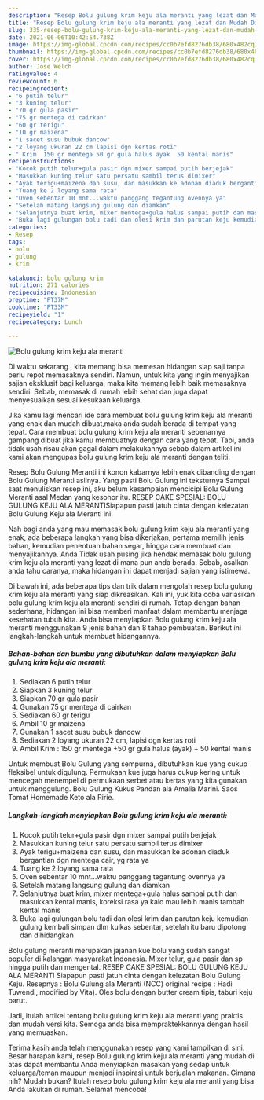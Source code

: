 ```yaml
---
description: "Resep Bolu gulung krim keju ala meranti yang lezat dan Mudah Dibuat"
title: "Resep Bolu gulung krim keju ala meranti yang lezat dan Mudah Dibuat"
slug: 335-resep-bolu-gulung-krim-keju-ala-meranti-yang-lezat-dan-mudah-dibuat
date: 2021-06-06T10:42:54.738Z
image: https://img-global.cpcdn.com/recipes/cc0b7efd8276db38/680x482cq70/bolu-gulung-krim-keju-ala-meranti-foto-resep-utama.jpg
thumbnail: https://img-global.cpcdn.com/recipes/cc0b7efd8276db38/680x482cq70/bolu-gulung-krim-keju-ala-meranti-foto-resep-utama.jpg
cover: https://img-global.cpcdn.com/recipes/cc0b7efd8276db38/680x482cq70/bolu-gulung-krim-keju-ala-meranti-foto-resep-utama.jpg
author: Jose Welch
ratingvalue: 4
reviewcount: 6
recipeingredient:
- "6 putih telur"
- "3 kuning telur"
- "70 gr gula pasir"
- "75 gr mentega di cairkan"
- "60 gr terigu"
- "10 gr maizena"
- "1 sacet susu bubuk dancow"
- "2 loyang ukuran 22 cm lapisi dgn kertas roti"
- " Krim  150 gr mentega 50 gr gula halus ayak  50 kental manis"
recipeinstructions:
- "Kocok putih telur+gula pasir dgn mixer sampai putih berjejak"
- "Masukkan kuning telur satu persatu sambil terus dimixer"
- "Ayak terigu+maizena dan susu, dan masukkan ke adonan diaduk bergantian dgn mentega cair, yg rata ya"
- "Tuang ke 2 loyang sama rata"
- "Oven sebentar 10 mnt...waktu panggang tegantung ovennya ya"
- "Setelah matang langsung gulung dan diamkan"
- "Selanjutnya buat krim, mixer mentega+gula halus sampai putih dan masukkan kental manis, koreksi rasa ya kalo mau lebih manis tambah kental manis"
- "Buka lagi gulungan bolu tadi dan olesi krim dan parutan keju kemudian gulung kembali simpan dlm kulkas sebentar, setelah itu baru dipotong dan dihidangkan"
categories:
- Resep
tags:
- bolu
- gulung
- krim

katakunci: bolu gulung krim 
nutrition: 271 calories
recipecuisine: Indonesian
preptime: "PT37M"
cooktime: "PT33M"
recipeyield: "1"
recipecategory: Lunch

---
```



![Bolu gulung krim keju ala meranti](https://img-global.cpcdn.com/recipes/cc0b7efd8276db38/680x482cq70/bolu-gulung-krim-keju-ala-meranti-foto-resep-utama.jpg)

Di waktu  sekarang , kita memang bisa memesan hidangan siap saji tanpa perlu repot memasaknya sendiri. Namun, untuk kita yang ingin menyajikan sajian eksklusif bagi keluarga, maka kita memang lebih baik memasaknya sendiri. Sebab, memasak di rumah lebih sehat dan juga dapat menyesuaikan sesuai kesukaan keluarga.

Jika kamu lagi mencari ide cara membuat bolu gulung krim keju ala meranti yang enak dan mudah dibuat,maka anda sudah berada di tempat yang tepat. Cara membuat bolu gulung krim keju ala meranti  sebenarnya gampang dibuat jika kamu membuatnya dengan cara yang tepat. Tapi, anda tidak usah risau akan gagal dalam melakukannya 
sebab dalam artikel ini kami akan mengupas bolu gulung krim keju ala meranti dengan teliti.  

Resep Bolu Gulung Meranti ini konon kabarnya lebih enak dibanding dengan Bolu Gulung Meranti aslinya. Yang pasti Bolu Gulung ini teksturnya Sampai saat menuliskan resep ini, aku belum kesampaian mencicipi Bolu Gulung Meranti asal Medan yang kesohor itu. RESEP CAKE SPESIAL: BOLU GULUNG KEJU ALA MERANTISiapapun pasti jatuh cinta dengan kelezatan Bolu Gulung Keju ala Meranti ini.

Nah bagi anda yang mau memasak bolu gulung krim keju ala meranti yang enak, ada beberapa langkah yang bisa dikerjakan, pertama memilih jenis bahan, kemudian penentuan bahan segar, hingga cara membuat dan menyajikannya. Anda Tidak usah pusing jika hendak memasak bolu gulung krim keju ala meranti yang lezat di mana pun anda berada. Sebab, asalkan anda  tahu caranya, maka hidangan ini dapat menjadi sajian yang istimewa.

Di bawah ini, ada beberapa tips dan trik dalam mengolah resep bolu gulung krim keju ala meranti yang siap dikreasikan. Kali ini, yuk kita coba variasikan bolu gulung krim keju ala meranti sendiri di rumah. Tetap dengan bahan sederhana, hidangan ini bisa memberi manfaat dalam membantu menjaga kesehatan tubuh kita. Anda bisa menyiapkan Bolu gulung krim keju ala meranti menggunakan 9 jenis bahan dan 8 tahap pembuatan. Berikut ini langkah-langkah untuk membuat hidangannya.

<!--inarticleads1-->

##### Bahan-bahan dan bumbu yang dibutuhkan dalam menyiapkan Bolu gulung krim keju ala meranti:

1. Sediakan 6 putih telur
1. Siapkan 3 kuning telur
1. Siapkan 70 gr gula pasir
1. Gunakan 75 gr mentega di cairkan
1. Sediakan 60 gr terigu
1. Ambil 10 gr maizena
1. Gunakan 1 sacet susu bubuk dancow
1. Sediakan 2 loyang ukuran 22 cm, lapisi dgn kertas roti
1. Ambil  Krim : 150 gr mentega +50 gr gula halus (ayak) + 50 kental manis


Untuk membuat Bolu Gulung yang sempurna, dibutuhkan kue yang cukup fleksibel untuk digulung. Permukaan kue juga harus cukup kering untuk mencegah menempel di permukaan serbet atau kertas yang kita gunakan untuk menggulung. Bolu Gulung Kukus Pandan ala Amalia Marini. Saos Tomat Homemade Keto ala Ririe. 

<!--inarticleads2-->

##### Langkah-langkah menyiapkan Bolu gulung krim keju ala meranti:

1. Kocok putih telur+gula pasir dgn mixer sampai putih berjejak
1. Masukkan kuning telur satu persatu sambil terus dimixer
1. Ayak terigu+maizena dan susu, dan masukkan ke adonan diaduk bergantian dgn mentega cair, yg rata ya
1. Tuang ke 2 loyang sama rata
1. Oven sebentar 10 mnt...waktu panggang tegantung ovennya ya
1. Setelah matang langsung gulung dan diamkan
1. Selanjutnya buat krim, mixer mentega+gula halus sampai putih dan masukkan kental manis, koreksi rasa ya kalo mau lebih manis tambah kental manis
1. Buka lagi gulungan bolu tadi dan olesi krim dan parutan keju kemudian gulung kembali simpan dlm kulkas sebentar, setelah itu baru dipotong dan dihidangkan


Bolu gulung meranti merupakan jajanan kue bolu yang sudah sangat populer di kalangan masyarakat Indonesia. Mixer telur, gula pasir dan sp hingga putih dan mengental. RESEP CAKE SPESIAL: BOLU GULUNG KEJU ALA MERANTI Siapapun pasti jatuh cinta dengan kelezatan Bolu Gulung Keju. Resepnya : Bolu Gulung ala Meranti (NCC) original recipe : Hadi Tuwendi, modified by Vita). Oles bolu dengan butter cream tipis, taburi keju parut. 

Jadi, itulah artikel tentang  bolu gulung krim keju ala meranti  yang praktis dan mudah versi kita. Semoga anda bisa mempraktekkannya dengan hasil yang memuaskan. 

Terima kasih anda telah menggunakan resep yang kami tampilkan di sini. Besar harapan kami, resep  Bolu gulung krim keju ala meranti yang mudah di atas dapat membantu Anda menyiapkan masakan yang sedap untuk keluarga/teman maupun menjadi inspirasi untuk berjualan makanan. Gimana nih? Mudah bukan? Itulah resep bolu gulung krim keju ala meranti yang bisa Anda lakukan di rumah. Selamat mencoba!

